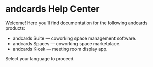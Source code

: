 # andcards Help Center

Welcome! Here you'll find documentation for the following andcards products:

* andcards Suite — coworking space management software.
* andcards Spaces — coworking space marketplace.
* andcards Kiosk — meeting room display app.

Select your language to proceed.
